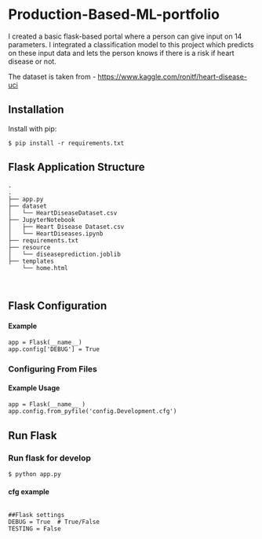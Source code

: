 # Production-Based-ML-portfolio

I created a basic flask-based portal where a person can give input on 14 parameters. I integrated a classification model to this project which predicts on these input data and lets the person knows if there is a risk if heart disease or not. 


The dataset is taken from - https://www.kaggle.com/ronitf/heart-disease-uci


## Installation

Install with pip:

```
$ pip install -r requirements.txt
```

## Flask Application Structure 
```
.
.
├── app.py
├── dataset
│   └── HeartDiseaseDataset.csv
├── JupyterNotebook
│   ├── Heart Disease Dataset.csv
│   └── HeartDiseases.ipynb
├── requirements.txt
├── resource
│   └── diseaseprediction.joblib
├── templates
    └── home.html



```


## Flask Configuration

#### Example

```
app = Flask(__name__)
app.config['DEBUG'] = True
```
### Configuring From Files

#### Example Usage

```
app = Flask(__name__ )
app.config.from_pyfile('config.Development.cfg')
```

## Run Flask
### Run flask for develop
```
$ python app.py
```

#### cfg example

```

##Flask settings
DEBUG = True  # True/False
TESTING = False


